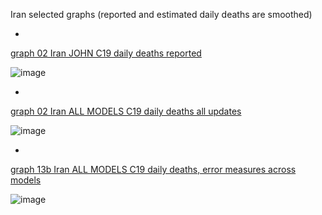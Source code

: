 Iran selected graphs (reported and estimated daily deaths are smoothed) 

*

[graph 02 Iran JOHN C19 daily deaths reported](https://github.com/pourmalek/CovidLongitudinal/blob/main/output/countries/Iran/graph%2002%20Iran%20JOHN%20C19%20daily%20deaths%20reported.pdf)

![image](https://github.com/pourmalek/CovidLongitudinal/assets/30849720/c146d212-15f8-42c6-8d7e-de11f1c3c1fa)

*

[graph 02 Iran ALL MODELS C19 daily deaths all updates](https://github.com/pourmalek/CovidLongitudinal/blob/main/output/countries/Iran/graph%2002%20Iran%20ALL%20MODELS%20C19%20daily%20deaths%20all%20updates.pdf)

![image](https://github.com/pourmalek/CovidLongitudinal/assets/30849720/7606bb25-1180-41fa-a437-2d21213476fa)

*

[graph 13b Iran ALL MODELS C19 daily deaths, error measures across models](https://github.com/pourmalek/CovidLongitudinal/blob/main/output/countries/Iran/graph%2013b%20Iran%20ALL%20MODELS%20C19%20daily%20deaths%2C%20error%20measures%20across%20models.pdf)

![image](https://github.com/pourmalek/CovidLongitudinal/assets/30849720/78a903a5-92e5-4abc-9321-07c63e9c6f32)

